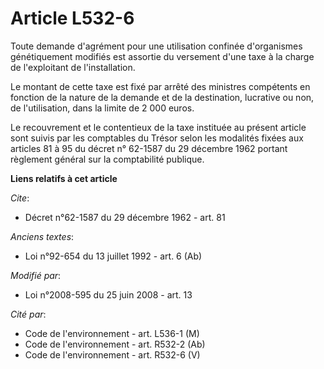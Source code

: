 # Article L532-6

Toute demande d'agrément pour une utilisation confinée d'organismes génétiquement modifiés est assortie du versement d'une
taxe à la charge de l'exploitant de l'installation. 

Le montant de cette taxe est fixé par arrêté des ministres compétents en fonction de la nature de la demande et de la
destination, lucrative ou non, de l'utilisation, dans la limite de 2 000 euros. 

Le recouvrement et le contentieux de la taxe instituée au présent article sont suivis par les comptables du Trésor selon les
modalités fixées aux articles 81 à 95 du décret n° 62-1587 du 29 décembre 1962 portant règlement général sur la comptabilité
publique.

**Liens relatifs à cet article**

_Cite_:

  - Décret n°62-1587 du 29 décembre 1962 - art. 81

_Anciens textes_:

  - Loi n°92-654 du 13 juillet 1992 - art. 6 (Ab)

_Modifié par_:

  - Loi n°2008-595 du 25 juin 2008 - art. 13

_Cité par_:

  - Code de l'environnement - art. L536-1 (M)
  - Code de l'environnement - art. R532-2 (Ab)
  - Code de l'environnement - art. R532-6 (V)
